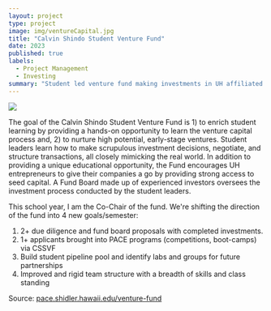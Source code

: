 ```yaml
---
layout: project
type: project
image: img/ventureCapital.jpg
title: "Calvin Shindo Student Venture Fund"
date: 2023
published: true
labels:
  - Project Management
  - Investing
summary: "Student led venture fund making investments in UH affiliated startups and encouraging entrepreneurship within the student community"
---
```


<img class="img-fluid" src="../img/CSSVF.jpg">

The goal of the Calvin Shindo Student Venture Fund is 1) to enrich student learning by providing a hands-on opportunity to learn the venture capital process and, 2) to nurture high potential, early-stage ventures. Student leaders learn how to make scrupulous investment decisions, negotiate, and structure transactions, all closely mimicking the real world. In addition to providing a unique educational opportunity, the Fund encourages UH entrepreneurs to give their companies a go by providing strong access to seed capital. A Fund Board made up of experienced investors oversees the investment process conducted by the student leaders.                                                                                                      

This school year, I am the Co-Chair of the fund. We're shifting the direction of the fund into 4 new goals/semester: 
1) 2+ due diligence and fund board proposals with completed investments.
2) 1+ applicants brought into PACE programs (competitions, boot-camps) via CSSVF
3) Build student pipeline pool and identify labs and groups for future partnerships
4) Improved and rigid team structure with a breadth of skills and class standing

Source: <a href="https://pace.shidler.hawaii.edu/venture-fund/"><i class="large github icon "></i>pace.shidler.hawaii.edu/venture-fund</a>
